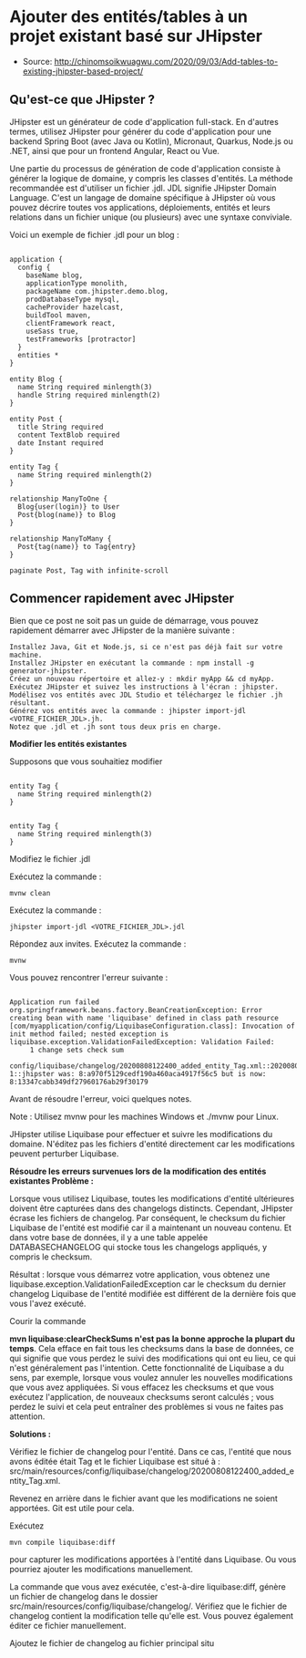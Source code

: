 # Ajouter des entités/tables à un projet existant basé sur JHipster

* Source: http://chinomsoikwuagwu.com/2020/09/03/Add-tables-to-existing-jhipster-based-project/

## Qu'est-ce que JHipster ?

JHipster est un générateur de code d'application full-stack. En d'autres termes, utilisez JHipster pour générer du code d'application pour une backend Spring Boot (avec Java ou Kotlin), Micronaut, Quarkus, Node.js ou .NET, ainsi que pour un frontend Angular, React ou Vue.

Une partie du processus de génération de code d'application consiste à générer la logique de domaine, y compris les classes d'entités. La méthode recommandée est d'utiliser un fichier .jdl. JDL signifie JHipster Domain Language. C'est un langage de domaine spécifique à JHipster où vous pouvez décrire toutes vos applications, déploiements, entités et leurs relations dans un fichier unique (ou plusieurs) avec une syntaxe conviviale.

Voici un exemple de fichier .jdl pour un blog :

```jdl

application {
  config {
    baseName blog,
    applicationType monolith,
    packageName com.jhipster.demo.blog,
    prodDatabaseType mysql,
    cacheProvider hazelcast,
    buildTool maven,
    clientFramework react,
    useSass true,
    testFrameworks [protractor]
  }
  entities *
}

entity Blog {
  name String required minlength(3)
  handle String required minlength(2)
}

entity Post {
  title String required
  content TextBlob required
  date Instant required
}

entity Tag {
  name String required minlength(2)
}

relationship ManyToOne {
  Blog{user(login)} to User
  Post{blog(name)} to Blog
}

relationship ManyToMany {
  Post{tag(name)} to Tag{entry}
}

paginate Post, Tag with infinite-scroll
```

## Commencer rapidement avec JHipster

Bien que ce post ne soit pas un guide de démarrage, vous pouvez rapidement démarrer avec JHipster de la manière suivante :

```
Installez Java, Git et Node.js, si ce n'est pas déjà fait sur votre machine.
Installez JHipster en exécutant la commande : npm install -g generator-jhipster.
Créez un nouveau répertoire et allez-y : mkdir myApp && cd myApp.
Exécutez JHipster et suivez les instructions à l'écran : jhipster.
Modélisez vos entités avec JDL Studio et téléchargez le fichier .jh résultant.
Générez vos entités avec la commande : jhipster import-jdl <VOTRE_FICHIER_JDL>.jh.
Notez que .jdl et .jh sont tous deux pris en charge.
```

**Modifier les entités existantes**

Supposons que vous souhaitiez modifier

```jdl

entity Tag {
  name String required minlength(2)
}
```

```jdl

entity Tag {
  name String required minlength(3)
}
```

Modifiez le fichier .jdl

Exécutez la commande : 
```
mvnw clean
```
Exécutez la commande : 
```
jhipster import-jdl <VOTRE_FICHIER_JDL>.jdl
```

Répondez aux invites.
Exécutez la commande : 
```
mvnw
```
Vous pouvez rencontrer l'erreur suivante :

```arduino

Application run failed
org.springframework.beans.factory.BeanCreationException: Error creating bean with name 'liquibase' defined in class path resource [com/myapplication/config/LiquibaseConfiguration.class]: Invocation of init method failed; nested exception is liquibase.exception.ValidationFailedException: Validation Failed:
     1 change sets check sum
          config/liquibase/changelog/20200808122400_added_entity_Tag.xml::20200808122400-1::jhipster was: 8:a970f5129cedf190a460aca4917f56c5 but is now: 8:13347cabb349df27960176ab29f30179
```

Avant de résoudre l'erreur, voici quelques notes.

Note : Utilisez mvnw pour les machines Windows et ./mvnw pour Linux.

JHipster utilise Liquibase pour effectuer et suivre les modifications du domaine. N'éditez pas les fichiers d'entité directement car les modifications peuvent perturber Liquibase.

**Résoudre les erreurs survenues lors de la modification des entités existantes
Problème :**

Lorsque vous utilisez Liquibase, toutes les modifications d'entité ultérieures doivent être capturées dans des changelogs distincts. Cependant, JHipster écrase les fichiers de changelog. Par conséquent, le checksum du fichier Liquibase de l'entité est modifié car il a maintenant un nouveau contenu. Et dans votre base de données, il y a une table appelée DATABASECHANGELOG qui stocke tous les changelogs appliqués, y compris le checksum.

Résultat : lorsque vous démarrez votre application, vous obtenez une liquibase.exception.ValidationFailedException car le checksum du dernier changelog Liquibase de l'entité modifiée est différent de la dernière fois que vous l'avez exécuté.

Courir la commande 

**mvn liquibase:clearCheckSums n'est pas la bonne approche la plupart du temps**. Cela efface en fait tous les checksums dans la base de données, ce qui signifie que vous perdez le suivi des modifications qui ont eu lieu, ce qui n'est généralement pas l'intention. Cette fonctionnalité de Liquibase a du sens, par exemple, lorsque vous voulez annuler les nouvelles modifications que vous avez appliquées. Si vous effacez les checksums et que vous exécutez l'application, de nouveaux checksums seront calculés ; vous perdez le suivi et cela peut entraîner des problèmes si vous ne faites pas attention.

**Solutions :**

Vérifiez le fichier de changelog pour l'entité. Dans ce cas, l'entité que nous avons éditée était Tag et le fichier Liquibase est situé à : src/main/resources/config/liquibase/changelog/20200808122400_added_entity_Tag.xml.

Revenez en arrière dans le fichier avant que les modifications ne soient apportées. Git est utile pour cela.

Exécutez 

```
mvn compile liquibase:diff
```

 pour capturer les modifications apportées à l'entité dans Liquibase. Ou vous pourriez ajouter les modifications manuellement.

La commande que vous avez exécutée, c'est-à-dire liquibase:diff, génère un fichier de changelog dans le dossier src/main/resources/config/liquibase/changelog/. Vérifiez que le fichier de changelog contient la modification telle qu'elle est. Vous pouvez également éditer ce fichier manuellement.

Ajoutez le fichier de changelog au fichier principal situ
